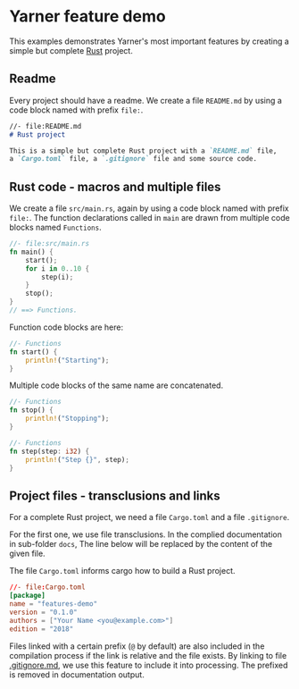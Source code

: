 # Yarner feature demo

This examples demonstrates Yarner's most important features by creating a simple but complete [Rust](https://rust-lang.org) project.

## Readme

Every project should have a readme. We create a file `README.md` by using a code block named with prefix `file:`.

```markdown
//- file:README.md
# Rust project

This is a simple but complete Rust project with a `README.md` file,
a `Cargo.toml` file, a `.gitignore` file and some source code.
```

## Rust code - macros and multiple files

We create a file `src/main.rs`, again by using a code block named with prefix `file:`. The function declarations called in `main` are drawn from multiple code blocks named `Functions`.

```rust
//- file:src/main.rs
fn main() {
    start();
    for i in 0..10 {
        step(i);
    }
    stop();
}
// ==> Functions.
```

Function code blocks are here:

```rust
//- Functions
fn start() {
    println!("Starting");
}
```

Multiple code blocks of the same name are concatenated.

```rust
//- Functions
fn stop() {
    println!("Stopping");
}
```

```rust
//- Functions
fn step(step: i32) {
    println!("Step {}", step);
}
```

## Project files - transclusions and links

For a complete Rust project, we need a file `Cargo.toml` and a file `.gitignore`.

For the first one, we use file transclusions. In the complied documentation in sub-folder `docs`, The line below will be replaced by the content of the given file.

The file `Cargo.toml` informs cargo how to build a Rust project.

```toml
//- file:Cargo.toml
[package]
name = "features-demo"
version = "0.1.0"
authors = ["Your Name <you@example.com>"]
edition = "2018"
```

Files linked with a certain prefix (`@` by default) are also included in the compilation process if the link is relative and the file exists.
By linking to file [.gitignore.md](.gitignore.md), we use this feature to include it into processing. The prefixed is removed in documentation output.
